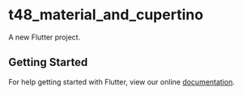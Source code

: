 # t48_material_and_cupertino

A new Flutter project.

## Getting Started

For help getting started with Flutter, view our online
[documentation](http://flutter.io/).

